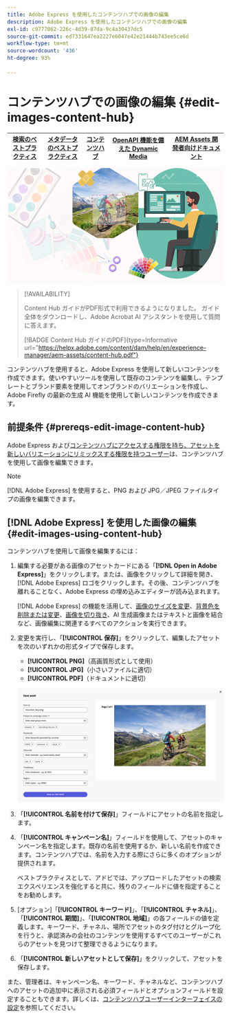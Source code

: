 ```yaml
---
title: Adobe Express を使用したコンテンツハブでの画像の編集
description: Adobe Express を使用したコンテンツハブでの画像の編集
exl-id: c9777862-226c-4d39-87da-9c4a30437dc5
source-git-commit: ed7331647ea2227e6047e42e21444b743ee5ce6d
workflow-type: tm+mt
source-wordcount: '436'
ht-degree: 93%

---
```


# コンテンツハブでの画像の編集 {#edit-images-content-hub}

| [検索のベストプラクティス](/help/assets/search-best-practices.md) | [メタデータのベストプラクティス](/help/assets/metadata-best-practices.md) | [コンテンツハブ](/help/assets/product-overview.md) | [OpenAPI 機能を備えた Dynamic Media](/help/assets/dynamic-media-open-apis-overview.md) | [AEM Assets 開発者向けドキュメント](https://developer.adobe.com/experience-cloud/experience-manager-apis/) |
| ------------- | --------------------------- |---------|----|-----|

![Adobe Express を使用したコンテンツハブでの画像の編集](assets/edit-images-content-hub.png)

>[!AVAILABILITY]
>
>Content Hub ガイドがPDF形式で利用できるようになりました。 ガイド全体をダウンロードし、Adobe Acrobat AI アシスタントを使用して質問に答えます。
>
>[!BADGE Content Hub ガイドのPDF]{type=Informative url="https://helpx.adobe.com/content/dam/help/en/experience-manager/aem-assets/content-hub.pdf"}

コンテンツハブを使用すると、Adobe Express を使用して新しいコンテンツを作成できます。使いやすいツールを使用して既存のコンテンツを編集し、テンプレートとブランド要素を使用してオンブランドのバリエーションを作成し、Adobe Firefly の最新の生成 AI 機能を使用して新しいコンテンツを作成できます。

## 前提条件 {#prereqs-edit-image-content-hub}

Adobe Express および[コンテンツハブにアクセスする権限を持ち、アセットを新しいバリエーションにリミックスする権限を持つユーザー](/help/assets/deploy-content-hub.md#onboard-content-hub-users-remix-assets)は、コンテンツハブを使用して画像を編集できます。

>[!NOTE]
>
[!DNL Adobe Express] を使用すると、PNG および JPG／JPEG ファイルタイプの画像を編集できます。

## [!DNL Adobe Express] を使用した画像の編集 {#edit-images-using-content-hub}

コンテンツハブを使用して画像を編集するには：

1. 編集する必要がある画像のアセットカードにある「**[!DNL Open in Adobe Express]**」をクリックします。または、画像をクリックして詳細を開き、[!DNL Adobe Express] ロゴをクリックします。その後、コンテンツハブを離れることなく、Adobe Express の埋め込みエディターが読み込まれます。

   [!DNL Adobe Express] の機能を活用して、[画像のサイズを変更](https://helpx.adobe.com/jp/express/using/resize-image.html)、[背景色を削除または変更](https://helpx.adobe.com/jp/express/using/remove-background.html)、[画像を切り抜き](https://helpx.adobe.com/jp/express/using/crop-image.html)、AI 生成画像またはテキストと画像を結合など、画像編集に関連するすべてのアクションを実行できます。

1. 変更を実行し、「**[!UICONTROL 保存]**」をクリックして、編集したアセットを次のいずれかの形式タイプで保存します。

   * **[!UICONTROL PNG]**（高画質形式として使用）
   * **[!UICONTROL JPG]**（小さいファイルに適切）
   * **[!UICONTROL PDF]**（ドキュメントに適切）

   ![Adobe Express を使用した画像の保存](assets/adobe-express-save-as.png)

1. 「**[!UICONTROL 名前を付けて保存]**」フィールドにアセットの名前を指定します。

1. 「**[!UICONTROL キャンペーン名]**」フィールドを使用して、アセットのキャンペーン名を指定します。既存の名前を使用するか、新しい名前を作成できます。コンテンツハブでは、名前を入力する際にさらに多くのオプションが提供されます。<!--You can define multiple Campaign names for your upload. While you are typing a name, either click anywhere else within the dialog box or press the `,` (Comma) key to register the name.-->

   ベストプラクティスとして、アドビでは、アップロードしたアセットの検索エクスペリエンスを強化すると共に、残りのフィールドに値を指定することをお勧めします。

1. [オプション]「**[!UICONTROL キーワード]**」、「**[!UICONTROL チャネル]**」、「**[!UICONTROL 期間]**」、「**[!UICONTROL 地域]**」の各フィールドの値を定義します。キーワード、チャネル、場所でアセットのタグ付けとグループ化を行うと、承認済みの会社のコンテンツを使用するすべてのユーザーがこれらのアセットを見つけて整理できるようになります。

1. 「**[!UICONTROL 新しいアセットとして保存]**」をクリックして、アセットを保存します。

また、管理者は、キャンペーン名、キーワード、チャネルなど、コンテンツハブへのアセットの追加中に表示される必須フィールドとオプションフィールドを設定することもできます。詳しくは、[コンテンツハブユーザーインターフェイスの設定](configure-content-hub-ui-options.md#configure-upload-options-content-hub)を参照してください。
